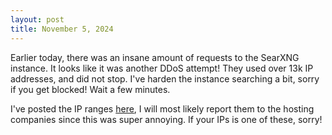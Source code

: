 ```yaml
---
layout: post
title: November 5, 2024
---
```

Earlier today, there was an insane amount of requests to the SearXNG instance. It looks like it was another DDoS attempt! They used over 13k IP addresses, and did not stop. I've harden the instance searching a bit, sorry if you get blocked! Wait a few minutes.

I've posted the IP ranges [here](https://paste.canine.tools/?5c780a84ba6faa4d#Fu7iav8XAbFnmULGuW2kDCYoUS84RcqaiJxLjGocxi6L), I will most likely report them to the hosting companies since this was super annoying. If your IPs is one of these, sorry!